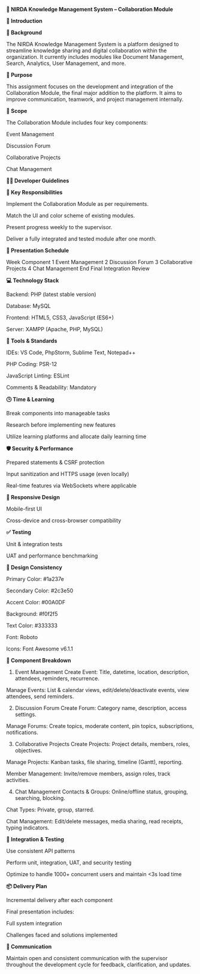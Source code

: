 **📘 NIRDA Knowledge Management System – Collaboration Module**

**📌 Introduction**

****🔹 Background****

The NIRDA Knowledge Management System is a platform designed to streamline knowledge sharing and digital collaboration within the organization. It currently includes modules like Document Management, Search, Analytics, User Management, and more.

**🔹 Purpose**

This assignment focuses on the development and integration of the Collaboration Module, the final major addition to the platform. It aims to improve communication, teamwork, and project management internally.

**🔹 Scope**

The Collaboration Module includes four key components:

Event Management

Discussion Forum

Collaborative Projects

Chat Management

**🧑‍💻 Developer Guidelines**

****🔧 Key Responsibilities****

Implement the Collaboration Module as per requirements.

Match the UI and color scheme of existing modules.

Present progress weekly to the supervisor.

Deliver a fully integrated and tested module after one month.

**📅 Presentation Schedule**

Week	Component
1	Event Management
2	Discussion Forum
3	Collaborative Projects
4	Chat Management
End	Final Integration Review

**💻 Technology Stack**

Backend: PHP (latest stable version)

Database: MySQL

Frontend: HTML5, CSS3, JavaScript (ES6+)

Server: XAMPP (Apache, PHP, MySQL)

**🔎 Tools & Standards**

IDEs: VS Code, PhpStorm, Sublime Text, Notepad++

PHP Coding: PSR-12

JavaScript Linting: ESLint

Comments & Readability: Mandatory

**🕒 Time & Learning**

Break components into manageable tasks

Research before implementing new features

Utilize learning platforms and allocate daily learning time

**🛡️ Security & Performance**

Prepared statements & CSRF protection

Input sanitization and HTTPS usage (even locally)

Real-time features via WebSockets where applicable

**📱 Responsive Design**

Mobile-first UI

Cross-device and cross-browser compatibility

**✅ Testing**

Unit & integration tests

UAT and performance benchmarking

**🎨 Design Consistency**

Primary Color: #1a237e

Secondary Color: #2c3e50

Accent Color: #00A0DF

Background: #f0f2f5

Text Color: #333333

Font: Roboto

Icons: Font Awesome v6.1.1

**🧩 Component Breakdown**

1. Event Management
Create Event: Title, datetime, location, description, attendees, reminders, recurrence.

Manage Events: List & calendar views, edit/delete/deactivate events, view attendees, send reminders.

2. Discussion Forum
Create Forum: Category name, description, access settings.

Manage Forums: Create topics, moderate content, pin topics, subscriptions, notifications.

3. Collaborative Projects
Create Projects: Project details, members, roles, objectives.

Manage Projects: Kanban tasks, file sharing, timeline (Gantt), reporting.

Member Management: Invite/remove members, assign roles, track activities.

4. Chat Management
Contacts & Groups: Online/offline status, grouping, searching, blocking.

Chat Types: Private, group, starred.

Chat Management: Edit/delete messages, media sharing, read receipts, typing indicators.

**🔗 Integration & Testing**

Use consistent API patterns

Perform unit, integration, UAT, and security testing

Optimize to handle 1000+ concurrent users and maintain <3s load time

**📦 Delivery Plan**

Incremental delivery after each component

Final presentation includes:

Full system integration

Challenges faced and solutions implemented

**📣 Communication**

Maintain open and consistent communication with the supervisor throughout the development cycle for feedback, clarification, and updates.
